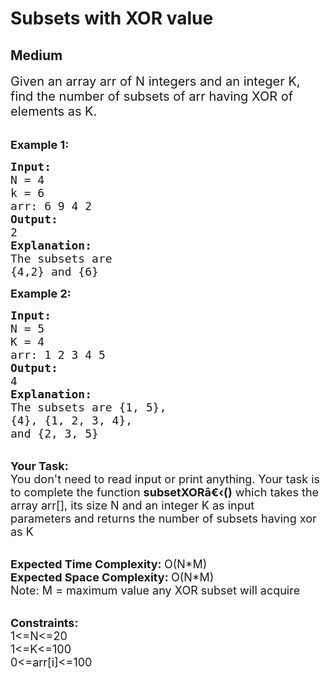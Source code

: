 # Subsets with XOR value
## Medium
<div class="problems_problem_content__Xm_eO"><p><span style="font-size:20px">Given an array arr&nbsp;of N integers&nbsp;and an integer&nbsp;K, find the number of subsets of arr having XOR of elements as K.</span><br>
&nbsp;</p>

<p><span style="font-size:18px"><strong>Example 1:</strong></span></p>

<pre><span style="font-size:18px"><strong>Input:</strong>
N = 4
k = 6
arr: 6 9 4 2</span><span style="font-size:18px">
<strong>Output:</strong>
2
<strong>Explanation:</strong>
The subsets are 
{4,2} and {6}</span></pre>

<p><span style="font-size:18px"><strong>Example 2:</strong></span></p>

<pre><span style="font-size:18px"><strong>Input:</strong>
N = 5
K = 4
arr: </span><span style="font-size:18px">1 2 3 4 5
<strong>Output:</strong>
4
<strong>Explanation:</strong>
The subsets are {1, 5},
{4}, {1, 2, 3, 4},
and {2, 3, 5}</span></pre>

<p><br>
<span style="font-size:18px"><strong>Your Task:</strong><br>
You don't need to read input or print anything. Your task is to complete the function <strong>subsetXORâ€‹()</strong>&nbsp;which takes the array arr[], its size N and an integer K as input parameters&nbsp;and returns the number of subsets having xor as K</span><br>
&nbsp;</p>

<p><span style="font-size:18px"><strong>Expected Time Complexity: </strong>O(N*M)<br>
<strong>Expected Space Complexity: </strong>O(N*M)<br>
Note: M = maximum value any XOR subset will acquire</span><br>
&nbsp;</p>

<p><span style="font-size:18px"><strong>Constraints:</strong><br>
1&lt;=N&lt;=20<br>
1&lt;=K&lt;=100<br>
0&lt;=arr[i]&lt;=100</span></p>
</div>